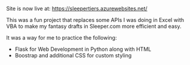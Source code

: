 Site is now live at: https://sleepertiers.azurewebsites.net/

This was a fun project that replaces some APIs I was doing in Excel with VBA to make my fantasy drafts in Sleeper.com more efficient and easy. 

It was a way for me to practice the following:
- Flask for Web Development in Python along with HTML
- Boostrap and additional CSS for custom styling
